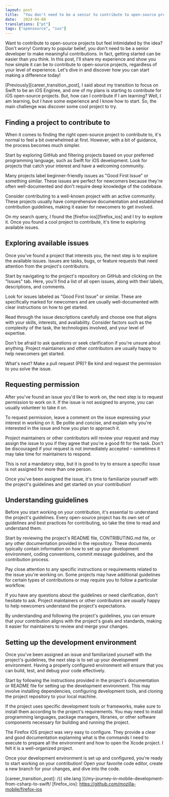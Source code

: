 ```yaml
---
layout: post
title:  "You don't need to be a senior to contribute to open-source projects"
date:   2024-04-08
translations: ["pt"]
tags: ["opensource", "ios"]
---
```


<p class="intro"><span class="dropcap">W</span>ant to contribute to open-source projects but feel intimidated by the idea? Don't worry! Contrary to popular belief, you don't need to be a senior developer to make meaningful contributions. In fact, getting started can be easier than you think. In this post, I'll share my experience and show you how simple it can be to contribute to open-source projects, regardless of your level of experience. Let's dive in and discover how you can start making a difference today!</p>

[Previously][career_transition_post], I said about my transition to focus on Swift to be an iOS Enginee, and one of my plans is starting to contribute for iOS open-source projects. But, how can I contribute if I am learning? Well, I am learning, but I have some experience and I know how to start. So, the main challenge was discover some cool project to try.

## Finding a project to contribute to
When it comes to finding the right open-source project to contribute to, it's normal to feel a bit overwhelmed at first. However, with a bit of guidance, the process becomes much simpler.

Start by exploring GitHub and filtering projects based on your preferred programming language, such as Swift for iOS development. Look for projects that catch your interest and have a welcoming community.

Many projects label beginner-friendly issues as "Good First Issue" or something similar. These issues are perfect for newcomers because they're often well-documented and don't require deep knowledge of the codebase.

Consider contributing to a well-known project with an active community. These projects usually have comprehensive documentation and established contribution guidelines, making it easier for newcomers to get involved.

On my search query, I found the [firefox-ios][firefox_ios] and I try to explore it. Once you found a cool project to contribute, it's time to exploring available issues.

## Exploring available issues
Once you've found a project that interests you, the next step is to explore the available issues. Issues are tasks, bugs, or feature requests that need attention from the project's contributors.

Start by navigating to the project's repository on GitHub and clicking on the "Issues" tab. Here, you'll find a list of all open issues, along with their labels, descriptions, and comments.

Look for issues labeled as "Good First Issue" or similar. These are specifically marked for newcomers and are usually well-documented with clear instructions on how to get started.

Read through the issue descriptions carefully and choose one that aligns with your skills, interests, and availability. Consider factors such as the complexity of the task, the technologies involved, and your level of expertise.

Don't be afraid to ask questions or seek clarification if you're unsure about anything. Project maintainers and other contributors are usually happy to help newcomers get started.

What's next? Make a pull request (PR)? Be kind and request the permission to you solve the issue.

## Requesting permission
After you've found an issue you'd like to work on, the next step is to request permission to work on it. If the issue is not assigned to anyone, you can usually volunteer to take it on.

To request permission, leave a comment on the issue expressing your interest in working on it. Be polite and concise, and explain why you're interested in the issue and how you plan to approach it.

Project maintainers or other contributors will review your request and may assign the issue to you if they agree that you're a good fit for the task. Don't be discouraged if your request is not immediately accepted – sometimes it may take time for maintainers to respond.

This is not a mandatory step, but it is good to try to ensure a specific issue is not assigned for more than one person.

Once you've been assigned the issue, it's time to familiarize yourself with the project's guidelines and get started on your contribution! 

## Understanding guidelines
Before you start working on your contribution, it's essential to understand the project's guidelines. Every open-source project has its own set of guidelines and best practices for contributing, so take the time to read and understand them.

Start by reviewing the project's README file, CONTRIBUTING.md file, or any other documentation provided in the repository. These documents typically contain information on how to set up your development environment, coding conventions, commit message guidelines, and the contribution process.

Pay close attention to any specific instructions or requirements related to the issue you're working on. Some projects may have additional guidelines for certain types of contributions or may require you to follow a particular workflow.

If you have any questions about the guidelines or need clarification, don't hesitate to ask. Project maintainers or other contributors are usually happy to help newcomers understand the project's expectations.

By understanding and following the project's guidelines, you can ensure that your contribution aligns with the project's goals and standards, making it easier for maintainers to review and merge your changes.

## Setting up the development environment
Once you've been assigned an issue and familiarized yourself with the project's guidelines, the next step is to set up your development environment. Having a properly configured environment will ensure that you can build, test, and debug your code effectively.

Start by following the instructions provided in the project's documentation or README file for setting up the development environment. This may involve installing dependencies, configuring development tools, and cloning the project repository to your local machine.

If the project uses specific development tools or frameworks, make sure to install them according to the project's requirements. You may need to install programming languages, package managers, libraries, or other software components necessary for building and running the project.

The Firefox iOS project was very easy to configure. They provide a clear and good documentation explanning what is the commands I need to execute to prepare all the environment and how to open the Xcode project. I felt it is a well-organized project.

Once your development environment is set up and configured, you're ready to start working on your contribution! Open your favorite code editor, create a new branch for your changes, and dive into the code.

[career_transition_post]: /{{ site.lang }}/my-journey-in-mobile-development-from-csharp-to-swift/
[firefox_ios]:            https://github.com/mozilla-mobile/firefox-ios
